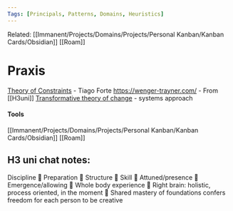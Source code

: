 ```yaml
---
Tags: [Principals, Patterns, Domains, Heuristics]
---
```

Related: [[Immanent/Projects/Domains/Projects/Personal Kanban/Kanban Cards/Obsidian]] [[Roam]] 

# Praxis

[Theory of Constraints](https://medium.com/praxis-blog/theory-of-constraints-101-table-of-contents-8bbb6627915b) - Tiago Forte
https://wenger-trayner.com/ - From [[H3uni]]
[Transformative theory of change](https://www.tipconsortium.net/publication/motion-handbook-developing-a-transformative-theory-of-change/) - systems approach

#### Tools
[[Immanent/Projects/Domains/Projects/Personal Kanban/Kanban Cards/Obsidian]]
[[Roam]]

## H3 uni chat notes:
Discipline
	Preparation 
	Structure
	Skill 
	Attuned/presence 
	Emergence/allowing
	Whole body experience 
	Right brain: holistic, process oriented, in the moment
	Shared mastery of foundations confers freedom for each person to be creative